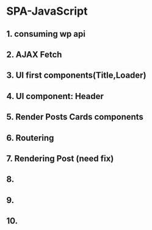 # SPA-JavaScript

## 1. consuming wp api

## 2. AJAX Fetch

## 3. UI first components(Title,Loader)

## 4. UI component: Header

## 5. Render Posts Cards components

## 6. Routering

## 7. Rendering Post (need fix)

## 8.

## 9.

## 10.
